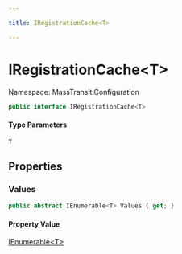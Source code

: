 ```yaml
---

title: IRegistrationCache<T>

---
```


# IRegistrationCache\<T\>

Namespace: MassTransit.Configuration

```csharp
public interface IRegistrationCache<T>
```

#### Type Parameters

`T`<br/>

## Properties

### **Values**

```csharp
public abstract IEnumerable<T> Values { get; }
```

#### Property Value

[IEnumerable\<T\>](https://learn.microsoft.com/en-us/dotnet/api/system.collections.generic.ienumerable-1)<br/>
